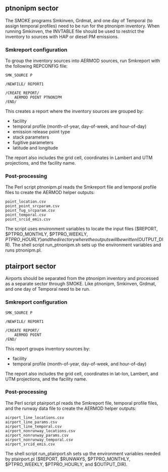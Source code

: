 ## ptnonipm sector

The SMOKE programs Smkinven, Grdmat, and one day of Temporal (to assign temporal profiles) need to be run for the ptnonipm inventory. When running Smkinven, the INVTABLE file should be used to restrict the inventory to sources with HAP or diesel PM emissions.

### Smkreport configuration

To group the inventory sources into AERMOD sources, run Smkreport with the following REPCONFIG file:

    SMK_SOURCE P

    /NEWFILE/ REPORT1

    /CREATE REPORT/
        AERMOD POINT PTNONIPM
    /END/

This creates a report where the inventory sources are grouped by:

* facility
* temporal profile (month-of-year, day-of-week, and hour-of-day)
* emission release point type
* stack parameters
* fugitive parameters
* latitude and longitude

The report also includes the grid cell, coordinates in Lambert and UTM projections, and the facility name.

### Post-processing

The Perl script ptnonipm.pl reads the Smkreport file and temporal profile files to create the AERMOD helper outputs:

    point_location.csv
    point_point_srcparam.csv
    point_fug_srcparam.csv
    point_temporal.csv
    point_srcid_emis.csv

The script uses environment variables to locate the input files ($REPORT, $PTPRO\_MONTHLY, $PTPRO\_WEEKLY, $PTPRO\_HOURLY) and the directory where the outputs will be written ($OUTPUT\_DIR). The shell script run_ptnonipm.sh sets up the environment variables and runs ptnonipm.pl.

## ptairport sector

Airports should be separated from the ptnonipm inventory and processed as a separate sector through SMOKE. Like ptnonipm, Smkinven, Grdmat, and one day of Temporal need to be run.

### Smkreport configuration

    SMK_SOURCE P

    /NEWFILE/ REPORT1

    /CREATE REPORT/
        AERMOD POINT
    /END/

This report groups inventory sources by:

* facility
* temporal profile (month-of-year, day-of-week, and hour-of-day)

The report also includes the grid cell, coordinates in lat-lon, Lambert, and UTM projections, and the facility name.

### Post-processing

The Perl script ptairport.pl reads the Smkreport file, temporal profile files, and the runway data file to create the AERMOD helper outputs:

    airport_line_locations.csv
    airport_line_params.csv
    airport_line_temporal.csv
    airport_nonrunway_locations.csv
    airport_nonrunway_params.csv
    airport_nonrunway_temporal.csv
    airport_srcid_emis.csv

The shell script run_ptairport.sh sets up the environment variables needed by ptairport.pl ($REPORT, $RUNWAYS, $PTPRO\_MONTHLY, $PTPRO\_WEEKLY, $PTPRO\_HOURLY, and $OUTPUT\_DIR).
